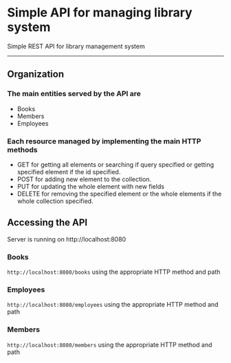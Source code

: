# Simple API for managing library system
Simple REST API for library management system
___

## Organization
### The main entities served by the API are
- Books
- Members
- Employees

### Each resource managed by implementing the main HTTP methods
- GET for getting all elements or searching if query specified
  or getting specified element if the id specified.
- POST for adding new element to the collection.
- PUT for updating the whole element with new fields
- DELETE for removing the specified element or the whole elements if 
         the whole collection specified.


## Accessing the API

Server is running on http://localhost:8080

### Books
`http://localhost:8080/books` using the appropriate HTTP method and path


### Employees
`http://localhost:8080/employees` using the appropriate HTTP method and path


### Members
`http://localhost:8080/members` using the appropriate HTTP method and path